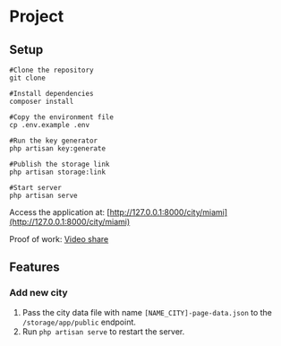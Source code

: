 # Project
## Setup
```
#Clone the repository
git clone

#Install dependencies
composer install

#Copy the environment file
cp .env.example .env

#Run the key generator
php artisan key:generate

#Publish the storage link
php artisan storage:link

#Start server
php artisan serve
```

Access the application at: [http://127.0.0.1:8000/city/miami](http://127.0.0.1:8000/city/miami)

Proof of work: [Video share](https://www.loom.com/share/fd4f25871ca543258f41238d5d91c862)

## Features
### Add new city
1. Pass the city data file with name `[NAME_CITY]-page-data.json` to the `/storage/app/public` endpoint.
2. Run `php artisan serve` to restart the server.
